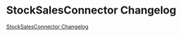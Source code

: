 # StockSalesConnector Changelog

[StockSalesConnector Changelog](https://github.com/spryker/StockSalesConnector/releases)
